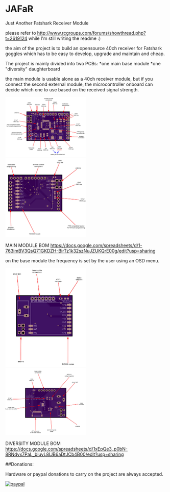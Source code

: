 # JAFaR
 Just Another Fatshark Receiver Module


please refer to http://www.rcgroups.com/forums/showthread.php?t=2619124 while I'm still writing the readme :)

the aim of the project is to build an opensource 40ch receiver for Fatshark goggles which has to be easy to develop, 
upgrade and maintain and cheap.

The project is mainly divided into two PCBs: 
*one main base module 
*one "diversity" daughterboard

the main module is usable alone as a 40ch receiver module, but if you connect the second external module, 
the microcontroller onboard can decide which one to use based on the received signal strength. 

<img src="/docs/base_front.jpg" width="50%" height="50%" />
<img src="/docs/base_back.jpg" width="50%" height="50%" />

MAIN MODULE BOM
https://docs.google.com/spreadsheets/d/1-763imBV3QsQ71GKDZH-BirTz1k32szNuJZUKQrE00g/edit?usp=sharing

on the base module the frequency is set by the user using an OSD menu. 

<img src="/docs/diversity_front.jpg" width="50%" height="50%" />
<img src="/docs/diversity_back.jpg" width="50%" height="50%" />

DIVERSITY MODULE BOM
https://docs.google.com/spreadsheets/d/1xEpQe3_p0bN-8RNdvx7PaL_biuvL8IJB6aDtJCb4B00/edit?usp=sharing

##Donations:

Hardware or paypal donations to carry on the project are always accepted.

[![paypal](https://www.paypalobjects.com/it_IT/IT/i/btn/btn_donateCC_LG.gif)](https://www.paypal.com/cgi-bin/webscr?cmd=_s-xclick&hosted_button_id=YKP2PH72RKPRY)
